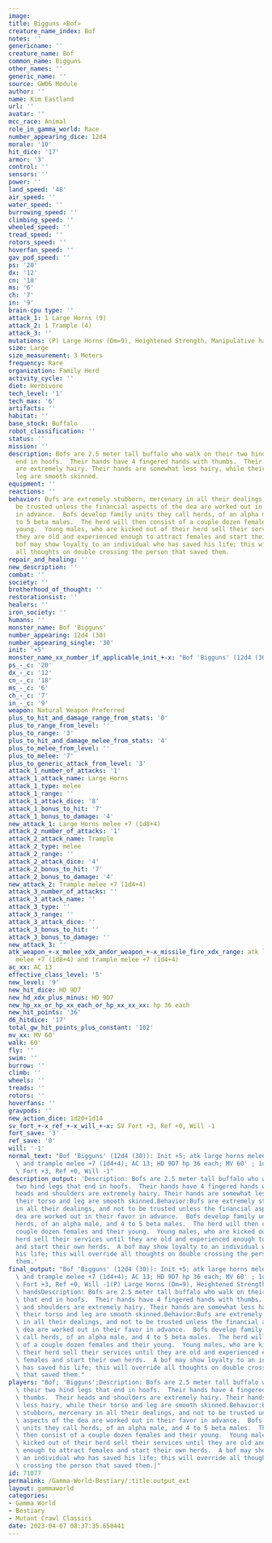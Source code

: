 ```yaml
---
image:
title: Bigguns «Bof»
creature_name_index: Bof
notes: ''
genericname: ''
creature_name: Bof
common_name: Bigguns
other_names: ''
generic_name: ''
source: GW06 Module
author: ''
name: Kim Eastland
url: ''
avatar: ''
mcc_race: Animal
role_in_gamma_world: Race
number_appearing_dice: 12d4
morale: '10'
hit_dice: '17'
armor: '3'
control: ''
sensors: ''
power: ''
land_speed: '48'
air_speed: ''
water_speed: ''
burrowing_speed: ''
climbing_speed: ''
wheeled_speed: ''
tread_speed: ''
rotors_speed: ''
hoverfan_speed: ''
gav_pod_speed: ''
ps: '20'
dx: '12'
cn: '18'
ms: '6'
ch: '7'
in: '9'
brain-cpu type: ''
attack_1: 1 Large Horns (9)
attack_2: 1 Trample (4)
attack_3: ''
mutations: (P) Large Horns (Dm=9), Heightened Strength, Manipulative hands
size: Large
size_measurement: 3 Meters
frequency: Rare
organization: Family Herd
activity_cycle: ''
diet: Herbivore
tech_level: '1'
tech_max: '6'
artifacts: ''
habitat: ''
base_stock: Buffalo
robot_classification: ''
status: ''
mission: ''
description: Bofs are 2.5 meter tall buffalo who walk on their two hind legs that
  end in hoofs.  Their hands have 4 fingered hands with thumbs.  Their heads and shoulders
  are extremely hairy. Their hands are somewhat less hairy, while their torso and
  leg are smooth skinned.
equipment: ''
reactions: ''
behavior: Bufs are extremely stubborn, mercenary in all their dealings, and not to
  be trusted unless the financial aspects of the dea are worked out in their favor
  in advance.  Bofs develop family units they call herds, of an alpha male, and 4
  to 5 beta males.  The herd will then consist of a couple dozen females and their
  young.  Young males, who are kicked out of their herd sell their services until
  they are old and experienced enough to attract females and start their own herds.  A
  bof may show loyalty to an individual who has saved his life; this will override
  all thoughts on double crossing the person that saved them.
repair_and_healing: ''
new_description: ''
combat: ''
society: ''
brotherhood_of_thought: ''
restorationsist: ''
healers: ''
iron_society: ''
humans: ''
monster_name: Bof 'Bigguns'
number_appearing: 12d4 (30)
number_appearing_single: '30'
init: '+5'
monster_name_xx_number_if_applicable_init_+-x: "Bof 'Bigguns' (12d4 (30)): Init +5"
ps_-_c: '20'
dx_-_c: '12'
cn_-_c: '18'
ms_-_c: '6'
ch_-_c: '7'
in_-_c: '9'
weapon: Natural Weapon Preferred
plus_to_hit_and_damage_range_from_stats: '0'
plus_to_range_from_level: ''
plus_to_range: '3'
plus_to_hit_and_damage_melee_from_stats: '4'
plus_to_melee_from_level: ''
plus_to_melee: '7'
plus_to_generic_attack_from_level: '3'
attack_1_number_of_attacks: '1'
attack_1_attack_name: Large Horns
attack_1_type: melee
attack_1_range: ''
attack_1_attack_dice: '8'
attack_1_bonus_to_hit: '7'
attack_1_bonus_to_damage: '4'
new_attack_1: Large Horns melee +7 (1d8+4)
attack_2_number_of_attacks: '1'
attack_2_attack_name: Trample
attack_2_type: melee
attack_2_range: ''
attack_2_attack_dice: '4'
attack_2_bonus_to_hit: '7'
attack_2_bonus_to_damage: '4'
new_attack_2: Trample melee +7 (1d4+4)
attack_3_number_of_attacks: ''
attack_3_attack_name: ''
attack_3_type: ''
attack_3_range: ''
attack_3_attack_dice: ''
attack_3_bonus_to_hit: ''
attack_3_bonus_to_damage: ''
new_attack_3: ''
atk_weapon_+-x_melee_xdx_andor_weapon_+-x_missile_fire_xdx_range: atk large horns
  melee +7 (1d8+4) and trample melee +7 (1d4+4)
ac_xx: AC 13
effective_class_level: '5'
new_level: '9'
new_hit_dice: HD 9D7
new_hd_xdx_plus_minus: HD 9D7
new_hp_xx_or_hp_xx_each_or_hp_xx_xx_xx: hp 36 each
new_hit_points: '36'
d6_hitdice: '17'
total_gw_hit_points_plus_constant: '102'
mv_xx: MV 60'
walk: 60'
fly: ''
swim: ''
burrow: ''
climb: ''
wheels: ''
treads: ''
rotors: ''
hoverfans: ''
gravpods: ''
new_action_dice: 1d20+1d14
sv_fort_+-x_ref_+-x_will_+-x: SV Fort +3, Ref +0, Will -1
fort_save: '3'
ref_save: '0'
will: '-1'
normal_text: "Bof 'Bigguns' (12d4 (30)): Init +5; atk large horns melee +7 (1d8+4)\
  \ and trample melee +7 (1d4+4); AC 13; HD 9D7 hp 36 each; MV 60' ; 1d20+1d14; SV\
  \ Fort +3, Ref +0, Will -1"
description_output: 'Description: Bofs are 2.5 meter tall buffalo who walk on their
  two hind legs that end in hoofs.  Their hands have 4 fingered hands with thumbs.  Their
  heads and shoulders are extremely hairy. Their hands are somewhat less hairy, while
  their torso and leg are smooth skinned.Behavior:Bufs are extremely stubborn, mercenary
  in all their dealings, and not to be trusted unless the financial aspects of the
  dea are worked out in their favor in advance.  Bofs develop family units they call
  herds, of an alpha male, and 4 to 5 beta males.  The herd will then consist of a
  couple dozen females and their young.  Young males, who are kicked out of their
  herd sell their services until they are old and experienced enough to attract females
  and start their own herds.  A bof may show loyalty to an individual who has saved
  his life; this will override all thoughts on double crossing the person that saved
  them.'
final_output: "Bof 'Bigguns' (12d4 (30)): Init +5; atk large horns melee +7 (1d8+4)\
  \ and trample melee +7 (1d4+4); AC 13; HD 9D7 hp 36 each; MV 60' ; 1d20+1d14; SV\
  \ Fort +3, Ref +0, Will -1(P) Large Horns (Dm=9), Heightened Strength, Manipulative\
  \ handsDescription: Bofs are 2.5 meter tall buffalo who walk on their two hind legs\
  \ that end in hoofs.  Their hands have 4 fingered hands with thumbs.  Their heads\
  \ and shoulders are extremely hairy. Their hands are somewhat less hairy, while\
  \ their torso and leg are smooth skinned.Behavior:Bufs are extremely stubborn, mercenary\
  \ in all their dealings, and not to be trusted unless the financial aspects of the\
  \ dea are worked out in their favor in advance.  Bofs develop family units they\
  \ call herds, of an alpha male, and 4 to 5 beta males.  The herd will then consist\
  \ of a couple dozen females and their young.  Young males, who are kicked out of\
  \ their herd sell their services until they are old and experienced enough to attract\
  \ females and start their own herds.  A bof may show loyalty to an individual who\
  \ has saved his life; this will override all thoughts on double crossing the person\
  \ that saved them."
players: "Bof; 'Bigguns';Description: Bofs are 2.5 meter tall buffalo who walk on\
  \ their two hind legs that end in hoofs.  Their hands have 4 fingered hands with\
  \ thumbs.  Their heads and shoulders are extremely hairy. Their hands are somewhat\
  \ less hairy, while their torso and leg are smooth skinned.Behavior:Bufs are extremely\
  \ stubborn, mercenary in all their dealings, and not to be trusted unless the financial\
  \ aspects of the dea are worked out in their favor in advance.  Bofs develop family\
  \ units they call herds, of an alpha male, and 4 to 5 beta males.  The herd will\
  \ then consist of a couple dozen females and their young.  Young males, who are\
  \ kicked out of their herd sell their services until they are old and experienced\
  \ enough to attract females and start their own herds.  A bof may show loyalty to\
  \ an individual who has saved his life; this will override all thoughts on double\
  \ crossing the person that saved them.|"
id: 71077
permalink: /Gamma-World-Bestiary/:title:output_ext
layout: gammaworld
categories:
- Gamma World
- Bestiary
- Mutant Crawl Classics
date: 2023-04-07 08:37:35.650441
---
```


